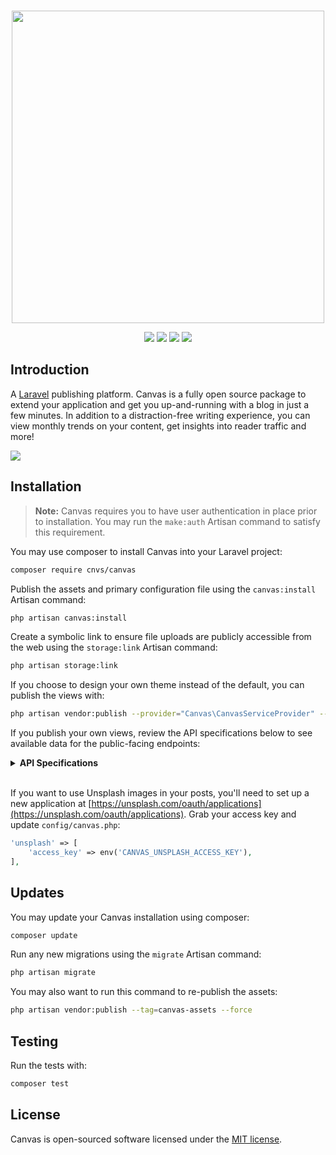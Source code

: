 <p align="center">
    <br>
    <img src="https://raw.githubusercontent.com/cnvs/art/master/github-header.png" width="500">
</p>

<p align="center">
	<a href="https://travis-ci.org/cnvs/canvas"><img src="https://travis-ci.org/cnvs/canvas.svg?branch=master"></a>
	<a href="https://packagist.org/packages/cnvs/canvas"><img src="https://poser.pugx.org/cnvs/canvas/downloads"></a>
	<a href="https://packagist.org/packages/cnvs/canvas"><img src="https://poser.pugx.org/cnvs/canvas/v/stable"></a>
	<a href="https://packagist.org/packages/cnvs/canvas"><img src="https://poser.pugx.org/cnvs/canvas/license"></a>
    <br>
</p>

## Introduction

A [Laravel](https://laravel.com) publishing platform. Canvas is a fully open source package to extend your 
application and get you up-and-running with a blog in just a few minutes. In addition to a distraction-free 
writing experience, you can view monthly trends on your content, get insights into reader traffic and more!

<img src="https://cnvs.io/img/zDTOCfMeOf2pr1sHax9KqNzWsnF8KOa55CPPyppc.png">

## Installation

> **Note:** Canvas requires you to have user authentication in place prior to installation. You may run the `make:auth` Artisan command to satisfy this requirement.

You may use composer to install Canvas into your Laravel project:

```bash
composer require cnvs/canvas
```

Publish the assets and primary configuration file using the `canvas:install` Artisan command:

```bash
php artisan canvas:install
```

Create a symbolic link to ensure file uploads are publicly accessible from the web using the `storage:link` Artisan command:

```bash
php artisan storage:link
```

If you choose to design your own theme instead of the default, you can publish the views with:

```bash
php artisan vendor:publish --provider="Canvas\CanvasServiceProvider" --tag="canvas-views"
```

If you publish your own views, review the API specifications below to see available data for the public-facing endpoints:

<details>
<summary><b>API Specifications</b></summary>
<ul>
<li><code>GET /blog</code> Returns a simple-paginated index of posts</li>

<br>

```php
"data": [
	"posts": "Illuminate\Pagination\Paginator"
]
```

<li><code>GET /blog/{slug}</code> Returns a single blog post</li>

<br>

```php
"data": [
	"author": "App\User",
	"post": "App\Canvas\Post",
	"meta": {
		"og_title": "string"
		"twitter_title": "string"
		"og_description": "string"
		"meta_description": "string"
		"twitter_description": "string"
	},
	"next": "App\Canvas\Post",
	"random": "App\Canvas\Post"
]
```

<li><code>GET /blog/tag/{slug}</code> Returns a simple-paginated index of posts for a single tag</li>

<br>

```php
"data": [
	"topic": "Canvas/Tag",
	"posts": "Illuminate\Pagination\Paginator"
]
```
</ul>
</details>

<br>

If you want to use Unsplash images in your posts, you'll need to set up a new application at [https://unsplash.com/oauth/applications](https://unsplash.com/oauth/applications). Grab your access key and update `config/canvas.php`:

```php
'unsplash' => [
    'access_key' => env('CANVAS_UNSPLASH_ACCESS_KEY'),
],
```

## Updates

You may update your Canvas installation using composer:

```bash
composer update
```

Run any new migrations using the `migrate` Artisan command:

```bash
php artisan migrate
```

You may also want to run this command to re-publish the assets:

```bash
php artisan vendor:publish --tag=canvas-assets --force
```

## Testing

Run the tests with:

```bash
composer test
```

## License

Canvas is open-sourced software licensed under the [MIT license](https://opensource.org/licenses/MIT).
